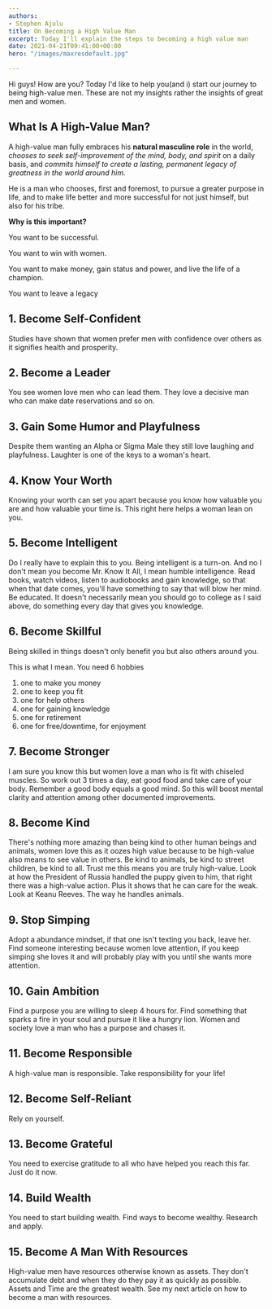 ```yaml
---
authors:
- Stephen Ajulu
title: On Becoming a High Value Man
excerpt: Today I'll explain the steps to becoming a high value man
date: 2021-04-21T09:41:00+00:00
hero: "/images/maxresdefault.jpg"

---
```

Hi guys! How are you? Today I'd like to help you(and i) start our journey to being high-value men. These are not my insights rather the insights of great men and women. 

## What Is A High-Value Man?

A high-value man fully embraces his **natural masculine role** in the world, _chooses to seek self-improvement of the mind, body, and spirit_ on a daily basis, and _commits himself to create a lasting, permanent legacy of greatness in the world around him._

He is a man who chooses, first and foremost, to pursue a greater purpose in life, and to make life better and more successful for not just himself, but also for his tribe.

**Why is this important?**

You want to be successful.

You want to win with women.

You want to make money, gain status and power, and live the life of a champion.

You want to leave a legacy

## 1. Become Self-Confident

Studies have shown that women prefer men with confidence over others as it signifies health and prosperity.

## 2. Become a Leader

You see women love men who can lead them. They love a decisive man who can make date reservations and so on.

## 3. Gain Some Humor and Playfulness

Despite them wanting an Alpha or Sigma Male they still love laughing and playfulness. Laughter is one of the keys to a woman's heart.

## 4. Know Your Worth

Knowing your worth can set you apart because you know how valuable you are and how valuable your time is. This right here helps a woman lean on you.

## 5. Become Intelligent

Do I really have to explain this to you. Being intelligent is a turn-on. And no I don't mean you become Mr. Know It All, I mean humble intelligence. Read books, watch videos, listen to audiobooks and gain knowledge, so that when that date comes, you'll have something to say that will blow her mind. Be educated. It doesn't necessarily mean you should go to college as I said above, do something every day that gives you knowledge.

## 6. Become Skillful

Being skilled in things doesn't only benefit you but also others around you. 

This is what I mean. You need 6 hobbies

1. one to make you money
2. one to keep you fit
3. one for help others
4. one for gaining knowledge
5. one for retirement
6. one for free/downtime, for enjoyment

## 7. Become Stronger

I am sure you know this but women love a man who is fit with chiseled muscles. So work out 3 times a day, eat good food and take care of your body. Remember a good body equals a good mind. So this will boost mental clarity and attention among other documented improvements.

## 8. Become Kind

There's nothing more amazing than being kind to other human beings and animals, women love this as it oozes high value because to be high-value also means to see value in others. Be kind to animals, be kind to street children, be kind to all. Trust me this means you are truly high-value. Look at how the President of Russia handled the puppy given to him, that right there was a high-value action. Plus it shows that he can care for the weak. Look at Keanu Reeves. The way he handles animals.

## 9. Stop Simping

Adopt a abundance mindset, if that one isn't texting you back, leave her. Find someone interesting because women love attention, if you keep simping she loves it and will probably play with you until she wants more attention.

## 10. Gain Ambition

Find a purpose you are willing to sleep 4 hours for. Find something that sparks a fire in your soul and pursue it like a hungry lion. Women and society love a man who has a purpose and chases it. 

## 11. Become Responsible

A high-value man is responsible. Take responsibility for your life!

## 12. Become Self-Reliant

Rely on yourself.

## 13. Become Grateful

You need to exercise gratitude to all who have helped you reach this far. Just do it now.

## 14. Build Wealth

You need to start building wealth. Find ways to become wealthy. Research and apply.

## 15. Become A Man With Resources

High-value men have resources otherwise known as assets. They don't accumulate debt and when they do they pay it as quickly as possible. Assets and Time are the greatest wealth. See my next article on how to become a man with resources.
